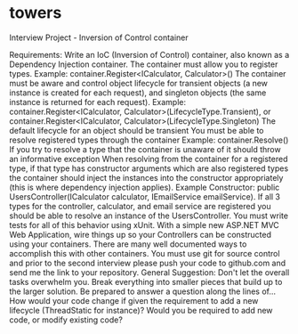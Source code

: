 # towers
Interview Project - Inversion of Control container

Requirements:
Write an IoC (Inversion of Control) container, also known as a Dependency Injection container.
The container must allow you to register types.
Example: container.Register<ICalculator, Calculator>()
The container must be aware and control object lifecycle for transient objects (a new instance is created for each request), and singleton objects (the same instance is returned for each request).
Example: container.Register<ICalculator, Calculator>(LifecycleType.Transient), or container.Register<ICalculator, Calculator>(LifecycleType.Singleton)
The default lifecycle for an object should be transient
You must be able to resolve registered types through the container
Example: container.Resolve<ICalculator>()
If you try to resolve a type that the container is unaware of it should throw an informative exception
When resolving from the container for a registered type, if that type has constructor arguments which are also registered types the container should inject the instances into the constructor appropriately (this is where dependency injection applies).
Example Constructor: public UsersController(ICalculator calculator,  IEmailService emailService). If all 3 types for the controller, calculator, and email service are registered you should be able to resolve an instance of the UsersController.
You must write tests for all of this behavior using xUnit.
With a simple new ASP.NET MVC Web Application, wire things up so your Controllers can be constructed using your containers. There are many well documented ways to accomplish this with other containers.
You must use git for source control and prior to the second interview please push your code to github.com and send me the link to your repository.
General Suggestion: Don't let the overall tasks overwhelm you. Break everything into smaller pieces that build up to the larger solution.
Be prepared to answer a question along the lines of… How would your code change if given the requirement to add a new lifecycle (ThreadStatic for instance)? Would you be required to add new code, or modify existing code?
